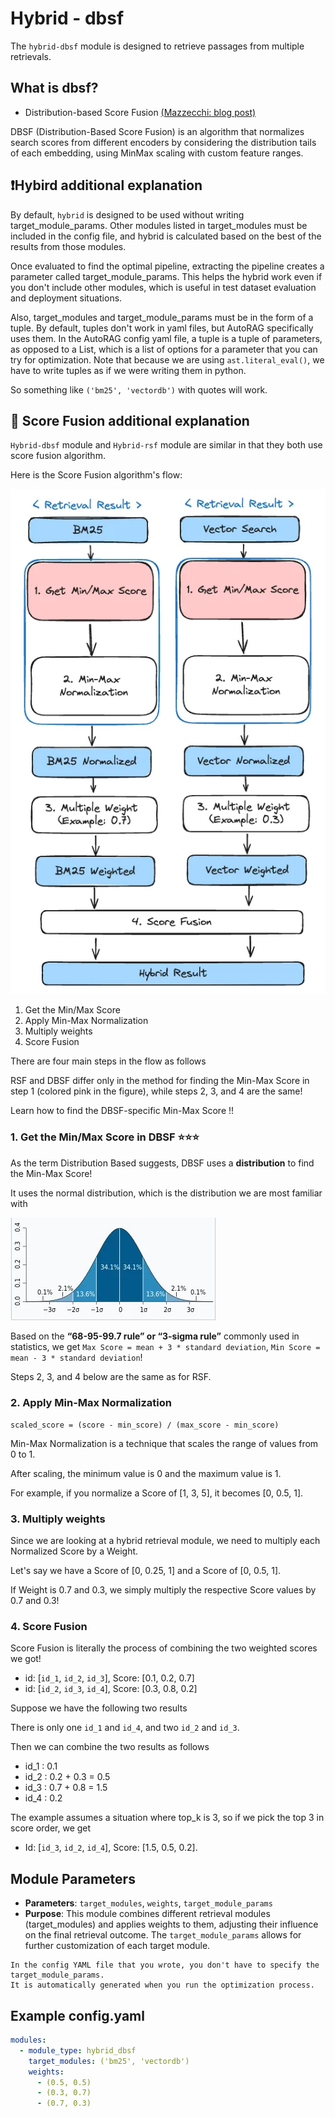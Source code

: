 # Hybrid - dbsf

The `hybrid-dbsf` module is designed to retrieve passages from multiple retrievals.

## What is dbsf?

- Distribution-based Score
  Fusion [(Mazzecchi: blog post)](https://medium.com/plain-simple-software/distribution-based-score-fusion-dbsf-a-new-approach-to-vector-search-ranking-f87c37488b18)

DBSF (Distribution-Based Score Fusion) is an algorithm that normalizes search scores from different encoders by
considering the distribution tails of each embedding, using MinMax scaling with custom feature ranges.

## ❗️Hybird additional explanation

By default, `hybrid` is designed to be used without writing target_module_params. Other modules listed in target_modules
must be included in the config file, and hybrid is calculated based on the best of the results from those modules.

Once evaluated to find the optimal pipeline, extracting the pipeline creates a parameter called target_module_params.
This helps the hybrid work even if you don't include other modules, which is useful in test dataset evaluation and
deployment situations.

Also, target_modules and target_module_params must be in the form of a tuple. By default, tuples don't work in yaml
files, but AutoRAG specifically uses them. In the AutoRAG config yaml file, a tuple is a tuple of parameters, as opposed
to a List, which is a list of options for a parameter that you can try for optimization. Note that because we are
using `ast.literal_eval()`, we have to write tuples as if we were writing them in python.

So something like `('bm25', 'vectordb')` with quotes will work.

## 📌 Score Fusion additional explanation

`Hybrid-dbsf` module and `Hybrid-rsf` module are similar in that they both use score fusion algorithm.

Here is the Score Fusion algorithm's flow:

![Score Fusion](../../_static/score_fusion.png)

1. Get the Min/Max Score
2. Apply Min-Max Normalization
3. Multiply weights
4. Score Fusion

There are four main steps in the flow as follows

RSF and DBSF differ only in the method for finding the Min-Max Score in step 1 (colored pink in the figure), while steps
2, 3, and 4 are the same!

Learn how to find the DBSF-specific Min-Max Score !!

### 1. Get the Min/Max Score in DBSF ⭐⭐⭐

As the term Distribution Based suggests, DBSF uses a **distribution** to find the Min-Max Score!

It uses the normal distribution, which is the distribution we are most familiar with

![Normal Distribution](../../_static/normal_distribution.png)

Based on the **“68-95-99.7 rule” or “3-sigma rule”** commonly used in statistics,
we get `Max Score = mean + 3 * standard deviation`, `Min Score = mean - 3 * standard deviation`!

Steps 2, 3, and 4 below are the same as for RSF.

### 2. Apply Min-Max Normalization

`scaled_score = (score - min_score) / (max_score - min_score)`

Min-Max Normalization is a technique that scales the range of values from 0 to 1.

After scaling, the minimum value is 0 and the maximum value is 1.

For example, if you normalize a Score of [1, 3, 5], it becomes [0, 0.5, 1].

### 3. Multiply weights

Since we are looking at a hybrid retrieval module, we need to multiply each Normalized Score by a Weight.

Let's say we have a Score of [0, 0.25, 1] and a Score of [0, 0.5, 1].

If Weight is 0.7 and 0.3, we simply multiply the respective Score values by 0.7 and 0.3!

### 4. Score Fusion

Score Fusion is literally the process of combining the two weighted scores we got!

- id: [`id_1`, `id_2`, `id_3`], Score: [0.1, 0.2, 0.7]
- id: [`id_2`, `id_3`, `id_4`], Score: [0.3, 0.8, 0.2]

Suppose we have the following two results

There is only one `id_1` and `id_4`, and two `id_2` and `id_3`.

Then we can combine the two results as follows

- id_1 : 0.1
- id_2 : 0.2 + 0.3 = 0.5
- id_3 : 0.7 + 0.8 = 1.5
- id_4 : 0.2

The example assumes a situation where top_k is 3, so if we pick the top 3 in score order, we get

- Id: [`id_3`, `id_2`, `id_4`], Score: [1.5, 0.5, 0.2].

## **Module Parameters**

- **Parameters**: `target_modules`, `weights`, `target_module_params`
- **Purpose**: This module combines different retrieval modules (target_modules) and applies weights to them, adjusting
  their influence on the final retrieval outcome. The `target_module_params` allows for further customization of each
  target module.

```{attention}
In the config YAML file that you wrote, you don't have to specify the target_module_params. 
It is automatically generated when you run the optimization process.
```

## **Example config.yaml**

```yaml
modules:
  - module_type: hybrid_dbsf
    target_modules: ('bm25', 'vectordb')
    weights:
      - (0.5, 0.5)
      - (0.3, 0.7)
      - (0.7, 0.3)
```
